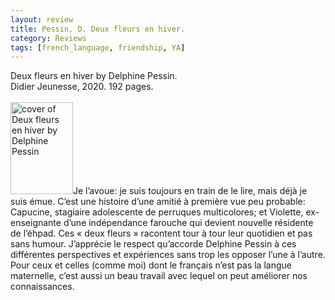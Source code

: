 ```yaml
---
layout: review
title: Pessin, D. Deux fleurs en hiver.
category: Reviews
tags: [french_language, friendship, YA]
---
```

<span class="title">Deux fleurs en hiver</span> by Delphine Pessin.<br>
<span class="publisher">Didier Jeunesse, 2020. 192 pages.</span><br><br>
<span class="book1"><img src="https://didier-jeunesse.com/sites/default/files/images/livres/couv/9782278098293-001-T.jpeg" width="100" height="147" alt="cover of Deux fleurs en hiver by Delphine Pessin" float="align: left;"></span>Je l’avoue: je suis toujours en train de le lire, mais déjà je suis émue. C’est une histoire d’une amitié à première vue peu probable: Capucine, stagiaire adolescente de perruques multicolores; et Violette, ex-enseignante d’une indépendance farouche qui devient nouvelle résidente de l’éhpad. Ces « deux fleurs » racontent tour à tour leur quotidien et pas sans humour. J’apprécie le respect qu’accorde Delphine Pessin à ces différentes perspectives et expériences sans trop les opposer l’une à l’autre. Pour ceux et celles (comme moi) dont le français n’est pas la langue maternelle, c’est aussi un beau travail avec lequel on peut améliorer nos connaissances.
